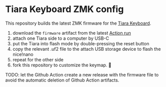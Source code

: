 # Tiara Keyboard ZMK config

This repository builds the latest ZMK firmware for the [Tiara Keyboard](https://github.com/strayer/tiara-keyboard).

1. download the `firmware` artifact from the latest [Action run]()
2. attach one Tiara side to a computer by USB-C
3. put the Tiara into flash mode by double-pressing the reset button
4. copy the relevant .uf2 file to the attach USB storage device to flash the nice!nano
5. repeat for the other side
6. fork this repository to customize the keymap. 

TODO: let the Github Action create a new release with the firmware file to avoid the automatic deletion of Github Action artifacts.
